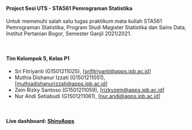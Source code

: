 #### Project Sesi UTS - STA561 Pemrograman Statistika

Untuk memenuhi salah satu tugas praktikum mata kuliah STA561 Pemrograman Statistika, Program Studi Magister Statistika dan Sains Data, Institut Pertanian Bogor, Semester Ganjil 2021/2021.

</br>

#### Tim Kelompok 5, Kelas P1

* Sri Fitriyanti (G1501211025), [srifitriyanti@apps.ipb.ac.id]
* Muthia Dishanur Izzati (G1501211051), [muthiadishanurizzati@apps.ipb.ac.id]
* Zein Rizky Santoso (G1501211059), [rizkyzein@apps.ipb.ac.id]
* Nur Andi Setiabudi (G1501211061), [nur.andi@apps.ipb.ac.id]

</br>

#### Live dashboard: [ShinyApps](https://nurandi.shinyapps.io/sta561-uts)